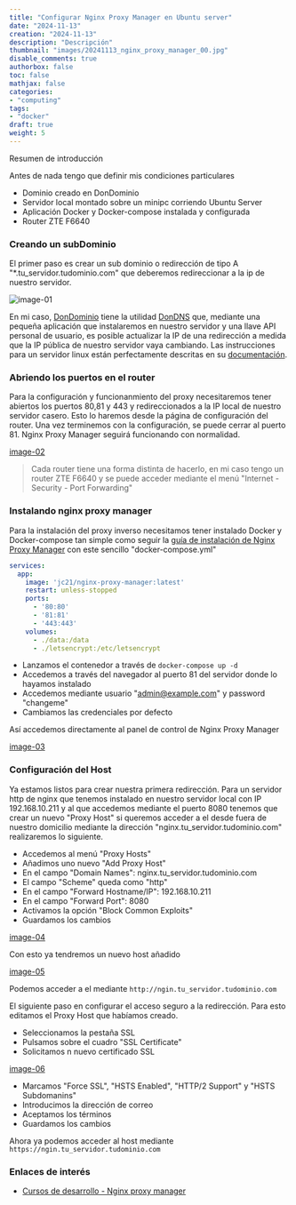 ```yaml
---
title: "Configurar Nginx Proxy Manager en Ubuntu server"
date: "2024-11-13"
creation: "2024-11-13"
description: "Descripción"
thumbnail: "images/20241113_nginx_proxy_manager_00.jpg"
disable_comments: true
authorbox: false
toc: false
mathjax: false
categories:
- "computing"
tags:
- "docker"
draft: true
weight: 5
---
```

Resumen de introducción
<!--more-->
Antes de nada tengo que definir mis condiciones particulares
- Dominio creado en DonDominio
- Servidor local montado sobre un minipc corriendo Ubuntu Server
- Aplicación Docker y Docker-compose instalada y configurada
- Router ZTE F6640

### Creando un subDominio
El primer paso es crear un sub dominio o redirección de tipo A "*.tu_servidor.tudominio.com" que deberemos redireccionar a la ip de nuestro servidor.

![image-01]

En mi caso, [DonDominio] tiene la utilidad [DonDNS] que, mediante una pequeña aplicación que instalaremos en nuestro servidor y una llave API personal de usuario, es posible actualizar la IP de una redirección a medida que la IP pública de nuestro servidor vaya cambiando. Las instrucciones para un servidor linux están perfectamente descritas en su [documentación].

### Abriendo los puertos en el router
Para la configuración y funcionanmiento del proxy necesitaremos tener abiertos los puertos 80,81 y 443 y redireccionados a la IP local de nuestro servidor casero. Esto lo haremos desde la página de configuración del router. Una vez terminemos con la configuración, se puede cerrar al puerto 81. Nginx Proxy Manager seguirá funcionando con normalidad.

[image-02]

> Cada router tiene una forma distinta de hacerlo, en mi caso tengo un router ZTE F6640 y se puede acceder mediante el menú "Internet - Security - Port Forwarding"

### Instalando nginx proxy manager
Para la instalación del proxy inverso necesitamos tener instalado Docker y Docker-compose tan simple como seguir la [guía de instalación de Nginx Proxy Manager] con este sencillo "docker-compose.yml"

``` yaml
services:
  app:
    image: 'jc21/nginx-proxy-manager:latest'
    restart: unless-stopped
    ports:
      - '80:80'
      - '81:81'
      - '443:443'
    volumes:
      - ./data:/data
      - ./letsencrypt:/etc/letsencrypt
```
- Lanzamos el contenedor a través de `docker-compose up -d`
- Accedemos a través del navegador al puerto 81 del servidor donde lo hayamos instalado
- Accedemos mediante usuario "admin@example.com" y password "changeme"
- Cambiamos las credenciales por defecto

Así accedemos directamente al panel de control de Nginx Proxy Manager

[image-03]


### Configuración del Host
Ya estamos listos para crear nuestra primera redirección. Para un servidor http de nginx que tenemos instalado en nuestro servidor local con IP 192.168.10.211 y al que accedemos mediante el puerto 8080 tenemos que crear un nuevo "Proxy Host" si queremos acceder a el desde fuera de nuestro domicilio mediante la dirección "nginx.tu_servidor.tudominio.com" realizaremos lo siguiente.

- Accedemos al menú "Proxy Hosts"
- Añadimos uno nuevo "Add Proxy Host"
- En el campo "Domain Names": nginx.tu_servidor.tudominio.com
- El campo "Scheme" queda como "http"
- En el campo "Forward Hostname/IP": 192.168.10.211
- En el campo "Forward Port": 8080
- Activamos la opción "Block Common Exploits"
- Guardamos los cambios

[image-04]

Con esto ya tendremos un nuevo host añadido

[image-05]

Podemos acceder a el mediante `http://ngin.tu_servidor.tudominio.com`

El siguiente paso en configurar el acceso seguro a la redirección. Para esto editamos el Proxy Host que habíamos creado.

- Seleccionamos la pestaña SSL
- Pulsamos sobre el cuadro "SSL Certificate"
- Solicitamos n nuevo certificado SSL

[image-06]

- Marcamos "Force SSL", "HSTS Enabled", "HTTP/2 Support" y "HSTS Subdomanins"
- Introducimos la dirección de correo
- Aceptamos los términos
- Guardamos los cambios

Ahora ya podemos acceder al host mediante `https://ngin.tu_servidor.tudominio.com`

### Enlaces de interés
- [Cursos de desarrollo - Nginx proxy manager](https://cursosdedesarrollo.com/2022/01/nginx-proxy-manager-o-la-manera-sencilla-de-manejar-acceso-a-tus-servicios-docker/)

[documentación]: https://dondominio.dev/es/dondns/docs/linux/
[DonDNS]: https://dondominio.dev/es/dondns/
[DonDominio]: https://www.dondominio.com
[guía de instalación de Nginx Proxy Manager]: https://nginxproxymanager.com/guide/

[image-01]: /images/20241113_nginx_proxy_manager_01.jpg
[image-02]: /images/20241113_nginx_proxy_manager_02.jpg
[image-03]: /images/20241113_nginx_proxy_manager_03.jpg
[image-04]: /images/20241113_nginx_proxy_manager_04.jpg
[image-05]: /images/20241113_nginx_proxy_manager_05.jpg
[image-06]: /images/20241113_nginx_proxy_manager_06.jpg
